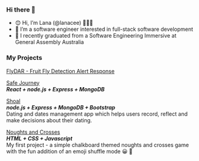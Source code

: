 ### Hi there 👋

- 😊  Hi, I’m Lana (@lanacee) 👩🏻‍💻
- 💞️  I’m a software engineer interested in full-stack software development
- 🌱  I recently graduated from a Software Engineering Immersive at General Assembly Australia

### My Projects ###

[FlyDAR - Fruit Fly Detection Alert Response](https://github.com/lanacee/project-flyDAR) <br>

[Safe Journey](https://github.com/lanacee/project-safe-journey) <br>
***React + node.js + Express + MongoDB*** <br>

[Shoal](https://github.com/lanacee/project-shoal) <br>
***node.js + Express + MongoDB + Bootstrap*** <br>
Dating and dates management app which helps users record, reflect and make decisions about their dating.

[Noughts and Crosses](https://github.com/lanacee/project-noughts-and-crosses/) <br>
***HTML + CSS + Javascript*** <br>
My first project - a simple chalkboard themed noughts and crosses game with the fun addition of an emoji shuffle mode 😀 🔀 <br>


<!--
**lanacee/lanacee** is a ✨ _special_ ✨ repository because its `README.md` (this file) appears on your GitHub profile.

Here are some ideas to get you started:

- 🔭 I’m currently working on ...
- 🌱 I’m currently learning ...
- 👯 I’m looking to collaborate on ...
- 🤔 I’m looking for help with ...
- 💬 Ask me about ...
- 📫 How to reach me: ...
- 😄 Pronouns: ...
- ⚡ Fun fact: ...
-->
